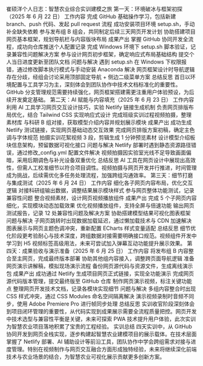 崔硕洋个人日志：智慧农业综合实训建模之旅
 第一天：环境破冰与框架初探（2025 年 6 月 22 日）
 工作内容
完成 GitHub 基础操作学习，包括新建 branch、push 代码、发起 pull request 流程
成功安装项目环境 setup.sh，手动补全缺失依赖
参与发布组 B 组会，共同制定后续三天网页开发计划
协助搭建项目网页基本框架，规划导航栏与内容版块布局
 成果产出
掌握 GitHub 协同开发全流程，成功向仓库推送个人配置记录
完成 Windows 环境下 setup.sh 脚本验证，记录兼容性问题解决方案
参与设计网页初步框架，确定响应式布局基础结构
提交个人当日进度更新至团队文档
 问题与解决
遇到 setup.sh 在 Windows 下权限报错，通过修改脚本执行模式与手动安装 Anaconda 解决
网页框架设计时导航逻辑存在分歧，经组会讨论采用顶部固定导航 + 侧边二级菜单方案
 总结反思
首日以环境配置与工具学习为主，深刻体会到团队协作中技术文档标准化的重要性。GitHub 分支管理规范需要持续强化，网页框架搭建需更注重用户体验预设，为后续开发奠定基础。
 第二天：AI 赋能与内容填充（2025 年 6 月 23 日）
 工作内容
利用 AI 工具学习网页交互设计技巧，实验 Netlify 链接生成机制
负责网页排版布局优化，结合 Tailwind CSS 实现响应式设计
完成班级实训过程视频拍摄，整理素材库
与科研 B 组对接，获取模型介绍内容并规划展示模块
 成果产出
成功生成 Netlify 测试链接，实现网页基础动态交互效果
完成网页排版方案初稿，确定主色调与字体规范
拍摄实训花絮视频 3 段，剪辑生成 1 分钟预览素材
设计模型介绍板块信息架构，预留数据可视化接口
 问题与解决
Netlify 部署时遇到静态资源路径错误，通过修改_config.yml 配置文件解决
视频拍摄因实验室光线不足导致画面偏暗，采用后期调色与补光设备双重优化
 总结反思
AI 工具在网页设计中展现出高效性，但需人工校准细节以符合项目调性。视频拍摄与网页开发并行推进，时间管理成为挑战，后续需优化多任务处理流程，加强跨组沟通效率。
 第三天：细节打磨与集成测试（2025 年 6 月 24 日）
 工作内容
细化各子网页内容布局，优化交互逻辑
对接科研组输出数据，调整结果展示模块样式
参与网页整体功能测试，记录兼容性问题
整合视频素材，设计网页视频播放组件
 成果产出
完成 5 个子网页内容细化，实现模块动态加载效果
优化视频播放组件，支持全屏与倍速功能
输出网页测试报告，记录 12 处兼容性问题及解决方案
协助搭建模型结果可视化图表框架
 问题与解决
子网页跳转时出现数据加载延迟，通过懒加载技术与 CDN 加速解决
图表展示与网页主题色调冲突，重新配置 ECharts 样式变量适配
 总结反思
细节优化阶段更考验耐心与技术深度，跨组数据对接需要明确接口规范。视频组件开发中学习到 H5 视频标签高级用法，未来可尝试加入弹幕互动功能提升展示效果。
 第四天：成果验收与演示准备（2025 年 6 月 25 日）
 工作内容
将发布组 B 内容整合至主网页，完成最终版本部署
协助其他组内容接入，调整跨页面导航逻辑
准备网页演示讲解稿，模拟现场演示流程
备份网页源代码与资源文件，生成离线演示包
 成果产出
成功通过 Netlify 生成项目网页正式链接，实现全功能演示
完成网页源代码版本管理，提交最终版至 GitHub 仓库
制作网页演示视频，标注关键功能点
整理网页开发技术文档，记录各模块实现细节
 问题与解决
多组内容整合时出现 CSS 样式冲突，通过 CSS Modules 命名空间隔离解决
演示视频录制时音频不同步，使用 Adobe Premiere Pro 进行帧同步处理
 总结反思
实训收官阶段深刻体会到项目闭环管理的重要性，从代码实现到成果展示需要全流程质量把控。网页开发中技术选型与兼容性平衡是关键，未来可探索 PWA 技术提升用户体验，此次实训为智慧农业项目落地积累了宝贵的工程经验。
 实训总结
四天实训中，从 GitHub 协同开发到网页全栈实现，逐步构建起智慧农业建模项目的展示载体。在技术层面掌握了 Netlify 部署、AI 辅助设计等前沿工具，团队协作中学会跨组需求对接与进度管理。特别在视频制作与网页交互融合方面形成独特经验，未来将继续深化前端技术与农业场景的结合，为智慧农业可视化展示贡献更多创新方案。
